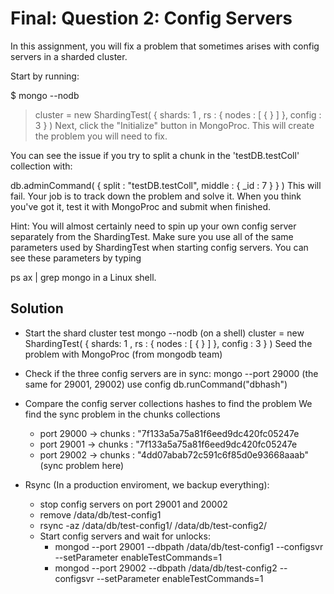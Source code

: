 # Final: Question 2: Config Servers

In this assignment, you will fix a problem that sometimes arises with config servers in a sharded cluster.

Start by running:

$ mongo --nodb
> cluster = new ShardingTest( { shards: 1 , rs : { nodes : [ { } ] }, config : 3 } )
Next, click the "Initialize" button in MongoProc. This will create the problem you will need to fix.

You can see the issue if you try to split a chunk in the 'testDB.testColl' collection with:

db.adminCommand( { split : "testDB.testColl", middle : { _id : 7 } } )
This will fail. Your job is to track down the problem and solve it. When you think you've got it, test it with MongoProc and submit when finished.

Hint: You will almost certainly need to spin up your own config server separately from the ShardingTest. Make sure you use all of the same parameters used by ShardingTest when starting config servers. You can see these parameters by typing

ps ax | grep mongo
in a Linux shell.

Solution
--------
- Start the shard cluster test
mongo --nodb (on a shell)
cluster = new ShardingTest( { shards: 1 , rs : { nodes : [ { } ] }, config : 3 } ) 
Seed the problem with MongoProc (from mongodb team)

- Check if the three config servers are in sync:
mongo --port 29000 (the same for 29001, 29002)
use config
db.runCommand("dbhash")

- Compare the config server collections hashes to find the problem
We find the sync problem in the chunks collections	
	- port 29000 -> chunks : "7f133a5a75a81f6eed9dc420fc05247e
	- port 29001 -> chunks : "7f133a5a75a81f6eed9dc420fc05247e
	- port 29002 -> chunks : "4dd07abab72c591c6f85d0e93668aaab" (sync problem here)
- Rsync  (In a production enviroment, we backup everything):
	- stop config servers on port 29001 and 20002 
	- remove /data/db/test-config1
	- rsync -az /data/db/test-config1/ /data/db/test-config2/
	- Start config servers and wait for unlocks: 
		- mongod --port 29001 --dbpath /data/db/test-config1 --configsvr --setParameter enableTestCommands=1
		- mongod --port 29002 --dbpath /data/db/test-config2 --configsvr --setParameter enableTestCommands=1
